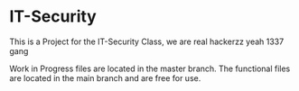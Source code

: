 # IT-Security

This is a Project for the IT-Security Class, we are real hackerzz yeah 1337 gang 

Work in Progress files are located in the master branch. The functional files are located in the main branch and are free for use. 

